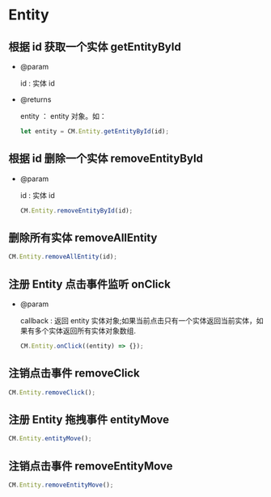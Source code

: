 # Entity

## 根据 id 获取一个实体 getEntityById

- @param

  id : 实体 id

- @returns

  entity ： entity 对象。如：

  ```js
  let entity = CM.Entity.getEntityById(id);
  ```

## 根据 id 删除一个实体 removeEntityById

- @param

  id : 实体 id

  ```js
  CM.Entity.removeEntityById(id);
  ```

## 删除所有实体 removeAllEntity

```js
CM.Entity.removeAllEntity(id);
```

## 注册 Entity 点击事件监听 onClick

- @param

  callback : 返回 entity 实体对象;如果当前点击只有一个实体返回当前实体，如果有多个实体返回所有实体对象数组.

  ```js
  CM.Entity.onClick((entity) => {});
  ```


## 注销点击事件 removeClick

  ```js
  CM.Entity.removeClick();
  ```


  ## 注册 Entity 拖拽事件 entityMove

  ```js
  CM.Entity.entityMove();
  ```


## 注销点击事件 removeEntityMove

  ```js
  CM.Entity.removeEntityMove();
  ```